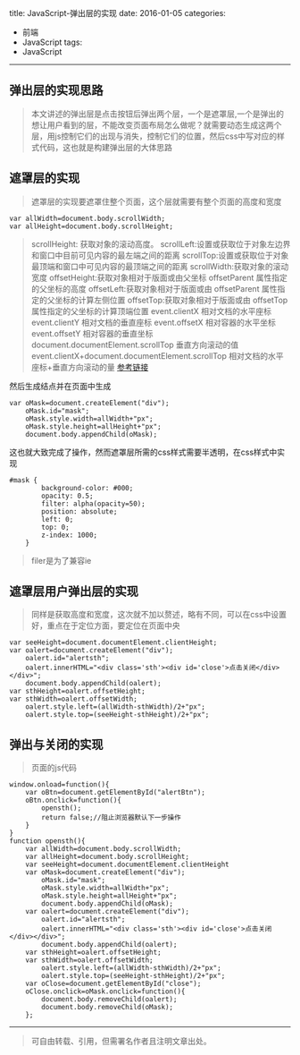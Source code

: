 title: JavaScript-弹出层的实现
date: 2016-01-05
categories:
  - 前端
  - JavaScript
tags:
  - JavaScript
---
## **弹出层的实现思路**

>本文讲述的弹出层是点击按钮后弹出两个层，一个是遮罩层,一个是弹出的想让用户看到的层，不能改变页面布局怎么做呢？就需要动态生成这两个层，用js控制它们的出现与消失，控制它们的位置，然后css中写对应的样式代码，这也就是构建弹出层的大体思路

## **遮罩层的实现**

>遮罩层的实现要遮罩住整个页面，这个层就需要有整个页面的高度和宽度

```
var allWidth=document.body.scrollWidth;
var allHeight=document.body.scrollHeight;
```

>scrollHeight: 获取对象的滚动高度。
scrollLeft:设置或获取位于对象左边界和窗口中目前可见内容的最左端之间的距离
scrollTop:设置或获取位于对象最顶端和窗口中可见内容的最顶端之间的距离
scrollWidth:获取对象的滚动宽度
offsetHeight:获取对象相对于版面或由父坐标 offsetParent 属性指定的父坐标的高度
offsetLeft:获取对象相对于版面或由 offsetParent 属性指定的父坐标的计算左侧位置
offsetTop:获取对象相对于版面或由 offsetTop 属性指定的父坐标的计算顶端位置
event.clientX 相对文档的水平座标
event.clientY 相对文档的垂直座标
event.offsetX 相对容器的水平坐标
event.offsetY 相对容器的垂直坐标
document.documentElement.scrollTop 垂直方向滚动的值
event.clientX+document.documentElement.scrollTop 相对文档的水平座标+垂直方向滚动的量
[参考链接](http://blog.csdn.net/xuantian868/article/details/3116442)
<!--more-->
然后生成结点并在页面中生成
```
var oMask=document.createElement("div");
    oMask.id="mask";
    oMask.style.width=allWidth+"px";
    oMask.style.height=allHeight+"px";
    document.body.appendChild(oMask);
```
这也就大致完成了操作，然而遮罩层所需的css样式需要半透明，在css样式中实现
```
#mask {
        background-color: #000;
        opacity: 0.5;
        filter: alpha(opacity=50); 
        position: absolute; 
        left: 0;
        top: 0;
        z-index: 1000;
    }
```
>filer是为了兼容ie

## **遮罩层用户弹出层的实现**

>同样是获取高度和宽度，这次就不加以赘述，略有不同，可以在css中设置好，重点在于定位方面，要定位在页面中央

```
var seeHeight=document.documentElement.clientHeight;
var oalert=document.createElement("div");
    oalert.id="alertsth";
    oalert.innerHTML="<div class='sth'><div id='close'>点击关闭</div></div>";
    document.body.appendChild(oalert);
var sthHeight=oalert.offsetHeight;
var sthWidth=oalert.offsetWidth;
    oalert.style.left=(allWidth-sthWidth)/2+"px";
    oalert.style.top=(seeHeight-sthHeight)/2+"px";
```

## **弹出与关闭的实现**

>页面的js代码

```
window.onload=function(){
    var oBtn=document.getElementById("alertBtn");
    oBtn.onclick=function(){
        opensth();
        return false;//阻止浏览器默认下一步操作
    }
}
function opensth(){
    var allWidth=document.body.scrollWidth;
    var allHeight=document.body.scrollHeight;
    var seeHeight=document.documentElement.clientHeight
    var oMask=document.createElement("div");
        oMask.id="mask";
        oMask.style.width=allWidth+"px";
        oMask.style.height=allHeight+"px";
        document.body.appendChild(oMask);
    var oalert=document.createElement("div");
        oalert.id="alertsth";
        oalert.innerHTML="<div class='sth'><div id='close'>点击关闭</div></div>";
        document.body.appendChild(oalert);
    var sthHeight=oalert.offsetHeight;
    var sthWidth=oalert.offsetWidth;
        oalert.style.left=(allWidth-sthWidth)/2+"px";
        oalert.style.top=(seeHeight-sthHeight)/2+"px";
    var oClose=document.getElementById("close");
    oClose.onclick=oMask.onclick=function(){
        document.body.removeChild(oalert);
        document.body.removeChild(oMask);
    };
```

---

>可自由转载、引用，但需署名作者且注明文章出处。